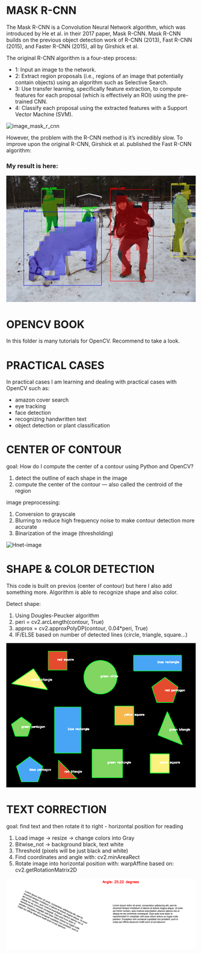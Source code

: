 # MASK R-CNN

The Mask R-CNN is a Convolution Neural Network algorithm, which was introduced by He et al. in their 2017 paper, Mask R-CNN.
Mask R-CNN builds on the previous object detection work of R-CNN (2013), Fast R-CNN (2015), and Faster R-CNN (2015), all by Girshick et al.

The original R-CNN algorithm is a four-step process:

- 1: Input an image to the network.
- 2: Extract region proposals (i.e., regions of an image that potentially contain objects) using an algorithm such as Selective Search.
- 3: Use transfer learning, specifically feature extraction, to compute features for each proposal (which is effectively an ROI) using the pre-trained CNN.
- 4: Classify each proposal using the extracted features with a Support Vector Machine (SVM).

![image_mask_r_cnn](Mask_R-CNN/mask-r-cnn-howto.png)

However, the problem with the R-CNN method is it’s incredibly slow. To improve upon the original R-CNN, Girshick et al. published the Fast R-CNN algorithm:

### My result is here:

![myresult-mask-r-cnn](Mask_R-CNN/Mask_R-CNN.jpg)

# OPENCV BOOK

In this folder is many tutorials for OpenCV. Recommend to take a look.

# PRACTICAL CASES

In practical cases I am learning and dealing with practical cases with OpenCV such as:
- amazon cover search
- eye tracking
- face detection
- recognizing handwritten text
- object detection or plant classification



# CENTER OF CONTOUR

goal: How do I compute the center of a contour using Python and OpenCV?

1) detect the outline of each shape in the image
2) compute the center of the contour — also called the centroid of the region

image preprocessing:
1) Conversion to grayscale
2) Blurring to reduce high frequency noise to make contour detection more accurate
3) Binarization of the image (thresholding)

![Hnet-image](https://user-images.githubusercontent.com/9129477/84660099-a628f780-af18-11ea-9c02-67ac7dc020ef.gif)

# SHAPE & COLOR DETECTION

This code is built on previos (center of contour) but here I also add something more.
Algorithm is able to recognize shape and also color.

Detect shape:
1) Using Dougles-Peucker algorithm
2) peri = cv2.arcLength(contour, True)
3) approx = cv2.approxPolyDP(contour, 0.04*peri, True)
4) IF/ELSE based on number of detected lines (circle, triangle, square...)

![shapedetector](shape_color_detector/result.png)

# TEXT CORRECTION

goal: find text and then rotate it to right - horizontal position for reading

1) Load image -> resize -> change colors into Gray
2) Bitwise_not -> background black, text white
3) Threshold (pixels will be just black and white)
4) Find coordinates and angle with: cv2.minAreaRect
5) Rotate image into horizontal position with: warpAffine based on: cv2.getRotationMatrix2D

![rotate](text_correction/image1.png)
